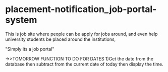 # placement-notification_job-portal-system
This is job site where people can be apply for jobs around, and even help university students be placed around the institutions, 

"Simply its a job portal"

->>TOMORROW FUNCTION TO DO FOR DATES
1)Get the date from the database then subtract from the current date of today then display the time.